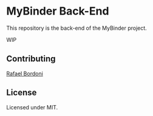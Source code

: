 # MyBinder Back-End

This repository is the back-end of the MyBinder project.

WIP

## Contributing

[Rafael Bordoni](https://github.com/eldskald)

## License

Licensed under MIT.
